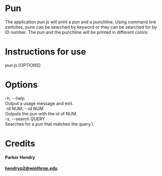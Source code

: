 # Pun
The application pun.js will print a pun and a punchline. Using command line switches, puns can be searched by keyword or they can be searched for by ID number. The pun and the punchline will be printed in different colors.
# Instructions for use
pun.js [OPTIONS]
# Options
-h, --help\
	Output a usage message and exit.\
-id NUM, --id NUM\
	Outputs the pun with the id of NUM.\
-s, --search QUERY\
	Searches for a pun that matches the query.\
# Credits
#### Parker Hendry
#### hendryp2@winthrop.edu

